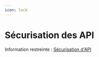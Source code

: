 ```yaml
---
icon: lock
---
```


# Sécurisation des API

Information restreinte :
[Sécurisation d'API](https://github.com/DNUM-SocialGouv/documentation-privee/blob/main/api-securite.md)
